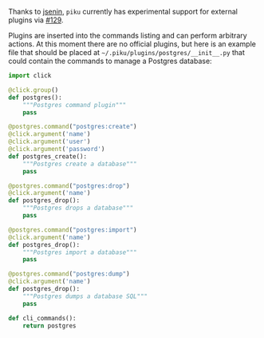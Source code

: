 Thanks to [jsenin](https://github.com/jsenin), `piku` currently has experimental support for external plugins via [#129](https://github.com/piku/piku/pull/129). 

Plugins are inserted into the commands listing and can perform arbitrary actions. At this moment there are no official plugins, but here is an example file that should be placed at `~/.piku/plugins/postgres/__init__.py` that could contain the commands to manage a Postgres database:

```python
import click

@click.group()
def postgres():
    """Postgres command plugin"""
    pass

@postgres.command("postgres:create")
@click.argument('name')
@click.argument('user')
@click.argument('password')
def postgres_create():
    """Postgres create a database"""
    pass

@postgres.command("postgres:drop")
@click.argument('name')
def postgres_drop():
    """Postgres drops a database"""
    pass

@postgres.command("postgres:import")
@click.argument('name')
def postgres_drop():
    """Postgres import a database"""
    pass

@postgres.command("postgres:dump")
@click.argument('name')
def postgres_drop():
    """Postgres dumps a database SQL"""
    pass

def cli_commands():
    return postgres
```
